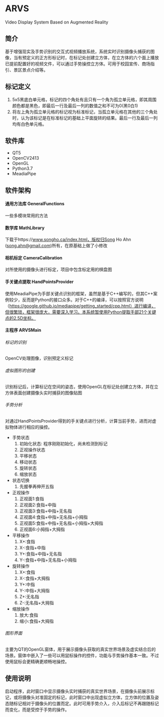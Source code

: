 # ARVS
Video Display System Based on Augmented Reality

## 简介
基于增强现实及手势识别的交互式视频播放系统，系统实时识别摄像头捕获的图像，当有预定义的正方形标记时，在标记处创建立方体，在立方体的六个面上播放已提前配置好的视频文件，可以通过手势操控立方体。可用于校园宣传、商场指引、景区景点介绍等。

## 标记定义
 1. 5x5黑底白单元格，标记的四个角处有且只有一个角为孤立单元格，即其周围颜色都是黑色，即最后一行及最后一列的数值之和不可为0(黑0白1)
 2. 将左上角为孤立单元格的标记视为标准标记，当孤立单元格在其他的三个角处时，认为该标记是在标准标记的基础上平面旋转的结果。最后一行及最后一列均有白色单元格。
## 软件库
 - QT5
 - OpenCV2413
 - OpenGL
 - Python3.7
 - MeadiaPipe	
## 软件架构
#### 通用方法库 GeneralFunctions
一些多模块常用的方法
#### 数学库 MathLibrary
下载于https://www.songho.ca/index.html，版权归Song Ho Ahn (song.ahn@gmail.com)所有，在原基础上做了小修改
#### 相机标定 CameraCalibration
对所使用的摄像头进行标定，项目中包含标定用的棋盘图
#### 手关键点提取 HandPointsProvider
使用MeadiaPipe为手部关键点识别的框架，虽然是基于C++编写的，但其C++案例较少，反而是Python的接口众多。对于C++的编译，可以按照官方说明（https://google.github.io/mediapipe/getting_started/cpp.html）进行编译，但很繁琐，框架很庞大，需要深入学习。本系统暂使用Python提取手部21个关键点的2.5D坐标。
#### 主程序 ARVSMain
###### 标记的识别
OpenCV处理图像，识别预定义标记
###### 虚拟图形的创建
识别标记后，计算标记在空间的姿态，使用OpenGL在标记处创建立方体，并在立方体表面创建摄像头实时捕获的图像贴图
###### 手势分析
对通过HandPointsProvider得到的手关键点进行分析，计算当前手势，进而对虚拟物体进行相应的操控。




- 手势状态
	1. 初始化状态: 程序刚刚初始化，尚未检测到标记
	2. 正视操作状态
	3. 平移状态
	4. 移动状态
	5. 旋转状态
	6. 缩放状态
- 状态切换
	1. 先握拳再伸开五指
- 正视操作
	1. 正视面1:食指
	2. 正视面2:食指+中指
	3. 正视面3:食指+中指+无名指
	4. 正视面4:食指+中指+无名指+小拇指
	5. 正视面5:食指+中指+无名指+小拇指+大拇指
	6. 正视面6:小拇指+大拇指
- 平移操作
	1. X+:食指
	2. X-:食指+中指
	3. Y+:食指+中指+无名指
	4. Y-:食指+中指+无名指+小拇指
- 旋转操作
	1. X+:食指
	2. X-:食指+大拇指
	3. Y+:中指
	4. Y-:中指+大拇指
	5. Z+:无名指
	6. Z-:无名指+大拇指
- 缩放操作
	1. 放大:食指
	2. 缩小:食指+大拇指	
###### 图形界面
主要为QT的OpenGL窗体，用于展示摄像头获取的真实世界场景及虚实结合后的场景。窗体中嵌入了一些可以用鼠标操作的控件，功能与手势操作基本一致。不过使用鼠标会更精确更顺畅地操控。

## 使用说明
启动程序，此时窗口中显示摄像头实时捕获的真实世界场景，在摄像头前展示标记，或将摄像头对准固定的标记，此时窗口中出现虚拟立方体，立方体的位置及姿态随标记相对于摄像头的位置而定。此时可用手势介入，介入后标记不再跟随标记而变化，而是受控于手势的操作。
